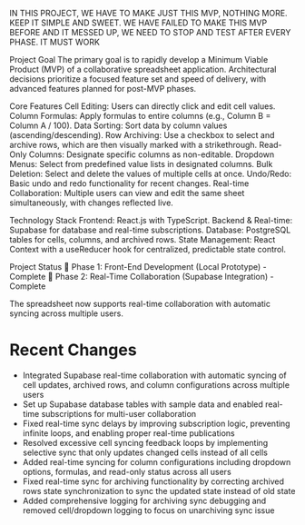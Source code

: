 IN THIS PROJECT, WE HAVE TO MAKE JUST THIS MVP, NOTHING MORE. KEEP IT SIMPLE AND SWEET. WE HAVE FAILED TO MAKE THIS MVP BEFORE AND IT MESSED UP, WE NEED TO STOP AND TEST AFTER EVERY PHASE. IT MUST WORK

Project Goal
The primary goal is to rapidly develop a Minimum Viable Product (MVP) of a collaborative spreadsheet application. Architectural decisions prioritize a focused feature set and speed of delivery, with advanced features planned for post-MVP phases.

Core Features
Cell Editing: Users can directly click and edit cell values.
Column Formulas: Apply formulas to entire columns (e.g., Column B = Column A / 100).
Data Sorting: Sort data by column values (ascending/descending).
Row Archiving: Use a checkbox to select and archive rows, which are then visually marked with a strikethrough.
Read-Only Columns: Designate specific columns as non-editable.
Dropdown Menus: Select from predefined value lists in designated columns.
Bulk Deletion: Select and delete the values of multiple cells at once.
Undo/Redo: Basic undo and redo functionality for recent changes.
Real-time Collaboration: Multiple users can view and edit the same sheet simultaneously, with changes reflected live.

Technology Stack
Frontend: React.js with TypeScript.
Backend & Real-time: Supabase for database and real-time subscriptions.
Database: PostgreSQL tables for cells, columns, and archived rows.
State Management: React Context with a useReducer hook for centralized, predictable state control.

Project Status
 Phase 1: Front-End Development (Local Prototype) - Complete
 Phase 2: Real-Time Collaboration (Supabase Integration) - Complete

The spreadsheet now supports real-time collaboration with automatic syncing across multiple users.

# Recent Changes
- Integrated Supabase real-time collaboration with automatic syncing of cell updates, archived rows, and column configurations across multiple users
- Set up Supabase database tables with sample data and enabled real-time subscriptions for multi-user collaboration
- Fixed real-time sync delays by improving subscription logic, preventing infinite loops, and enabling proper real-time publications
- Resolved excessive cell syncing feedback loops by implementing selective sync that only updates changed cells instead of all cells
- Added real-time syncing for column configurations including dropdown options, formulas, and read-only status across all users
- Fixed real-time sync for archiving functionality by correcting archived rows state synchronization to sync the updated state instead of old state
- Added comprehensive logging for archiving sync debugging and removed cell/dropdown logging to focus on unarchiving sync issue